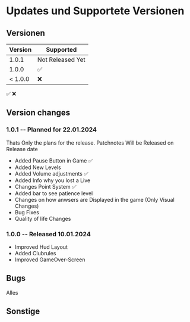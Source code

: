 # Updates und Supportete Versionen

## Versionen
| Version | Supported          | 
| ------- | ------------------ |
|   1.0.1 | Not Released Yet   |
|   1.0.0 | :white_check_mark: | 
| < 1.0.0 | :x:                | 
:white_check_mark:  :x:
## Version changes 
### 1.0.1 -- Planned for 22.01.2024
  Thats Only the plans for the release. Patchnotes Will be Released on Release date
  - Added Pause Button in Game :white_check_mark:
  - Added New Levels 
  - Added Volume adjustments  :white_check_mark:
  - Added Info why you lost a Live
  - Changes Point System  :white_check_mark:
  - Added bar to see patience level
  - Changes on how anwsers are Displayed in the game (Only Visual Changes)
  - Bug Fixes
  - Quality of life Changes

### 1.0.0 -- Released 10.01.2024
  - Improved Hud Layout
  - Added Clubrules
  - Improved GameOver-Screen

## Bugs
Alles
## Sonstige
